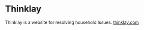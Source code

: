 # Thinklay
Thinklay is a website for resolving household Issues.
[thinklay.com](https://thinklay.com/)
